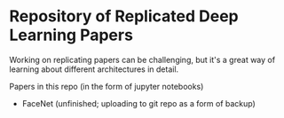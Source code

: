 # Repository of Replicated Deep Learning Papers

Working on replicating papers can be challenging, but it's a great way of learning about different architectures in detail. 

Papers in this repo (in the form of jupyter notebooks)

- FaceNet (unfinished; uploading to git repo as a form of backup)
